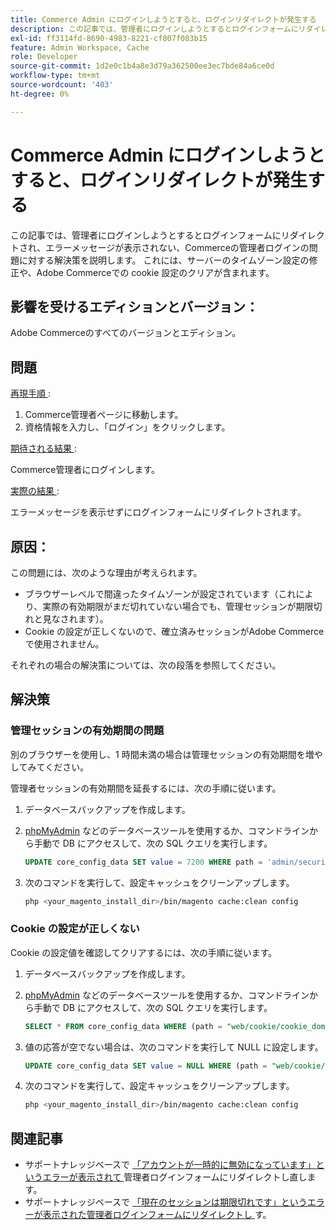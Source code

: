 ```yaml
---
title: Commerce Admin にログインしようとすると、ログインリダイレクトが発生する
description: この記事では、管理者にログインしようとするとログインフォームにリダイレクトされ、エラーメッセージが表示されない、Commerceの管理者ログインの問題に対する解決策を説明します。 これには、サーバーのタイムゾーン設定の修正や、Adobe Commerceでの cookie 設定のクリアが含まれます。
exl-id: ff3114fd-8690-4983-8221-cf807f083b15
feature: Admin Workspace, Cache
role: Developer
source-git-commit: 1d2e0c1b4a8e3d79a362500ee3ec7bde84a6ce0d
workflow-type: tm+mt
source-wordcount: '403'
ht-degree: 0%

---
```


# Commerce Admin にログインしようとすると、ログインリダイレクトが発生する

この記事では、管理者にログインしようとするとログインフォームにリダイレクトされ、エラーメッセージが表示されない、Commerceの管理者ログインの問題に対する解決策を説明します。 これには、サーバーのタイムゾーン設定の修正や、Adobe Commerceでの cookie 設定のクリアが含まれます。

## 影響を受けるエディションとバージョン：

Adobe Commerceのすべてのバージョンとエディション。

## 問題

<u> 再現手順 </u>:

1. Commerce管理者ページに移動します。
1. 資格情報を入力し、「ログイン」をクリックします。

<u> 期待される結果 </u>:

Commerce管理者にログインします。

<u> 実際の結果 </u>:

エラーメッセージを表示せずにログインフォームにリダイレクトされます。

## 原因：

この問題には、次のような理由が考えられます。

* ブラウザーレベルで間違ったタイムゾーンが設定されています（これにより、実際の有効期限がまだ切れていない場合でも、管理セッションが期限切れと見なされます）。
* Cookie の設定が正しくないので、確立済みセッションがAdobe Commerceで使用されません。

それぞれの場合の解決策については、次の段落を参照してください。

## 解決策

### 管理セッションの有効期間の問題

別のブラウザーを使用し、1 時間未満の場合は管理セッションの有効期間を増やしてみてください。

管理者セッションの有効期間を延長するには、次の手順に従います。

1. データベースバックアップを作成します。
1. [phpMyAdmin](https://devdocs.magento.com/guides/v2.2/install-gde/prereq/optional.html#install-optional-phpmyadmin) などのデータベースツールを使用するか、コマンドラインから手動で DB にアクセスして、次の SQL クエリを実行します。

   ```sql
   UPDATE core_config_data SET value = 7200 WHERE path = 'admin/security/session_lifetime';
   ```

1. 次のコマンドを実行して、設定キャッシュをクリーンアップします。

   ```bash
   php <your_magento_install_dir>/bin/magento cache:clean config
   ```

### Cookie の設定が正しくない

Cookie の設定値を確認してクリアするには、次の手順に従います。

1. データベースバックアップを作成します。
1. [phpMyAdmin](https://devdocs.magento.com/guides/v2.2/install-gde/prereq/optional.html#install-optional-phpmyadmin) などのデータベースツールを使用するか、コマンドラインから手動で DB にアクセスして、次の SQL クエリを実行します。

   ```sql
   SELECT * FROM core_config_data WHERE (path = "web/cookie/cookie_domain" OR path = "web/cookie/cookie_path");
   ```

1. 値の応答が空でない場合は、次のコマンドを実行して NULL に設定します。

   ```sql
   UPDATE core_config_data SET value = NULL WHERE (path = "web/cookie/cookie_domain" OR path = "web/cookie/cookie_path");
   ```

1. 次のコマンドを実行して、設定キャッシュをクリーンアップします。

   ```bash
   php <your_magento_install_dir>/bin/magento cache:clean config
   ```

## 関連記事

* サポートナレッジベースで [ 「アカウントが一時的に無効になっています」というエラーが表示されて ](/help/troubleshooting/miscellaneous/redirect-back-to-the-admin-login-form-with-your-account-is-temporarily-disabled-error.md) 管理者ログインフォームにリダイレクトし直します。
* サポートナレッジベースで [ 「現在のセッションは期限切れです」というエラーが表示された管理者ログインフォームにリダイレクトし ](/help/troubleshooting/miscellaneous/redirect-back-to-the-admin-login-form-with-your-current-session-has-been-expired-error.md) す。
